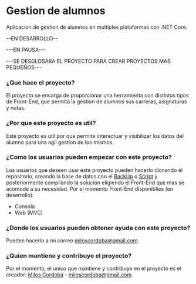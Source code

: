 # Gestion de alumnos
Aplicacion de gestion de alumnos en multiples plataformas con .NET Core.

--EN DESARROLLO--

---EN PAUSA---

---SE DESGLOSARA EL PROYECTO PARA CREAR PROYECTOS MAS PEQUEÑOS---
### ¿Que hace el proyecto?
    
El proyecto se encarga de proporcionar una herramienta con distintos tipos de Front-End, que permita la gestion de alumnos sus carreras, asignaturas y notas.
    
### ¿Por que este proyecto es util?
    
Este proyecto es util por que permite interactuar y visibilizar los datos del alumno para una agil gestion de los mismos.
    
### ¿Como los usuarios pueden empezar con este proyecto?
    
Los usuarios que deseen usar este proyecto pueden hacerlo clonando el repositorio, creando la base de datos con el [BackUp](https://github.com/milosco77/Gestion-de-alumnos/blob/dev/Base%20de%20datos/Alumnos.bak) o [Script](https://github.com/milosco77/Gestion-de-alumnos/blob/dev/Base%20de%20datos/AlumnosDB.sql) y posteriormente compilando la solucion eligiendo el Front-End que mas se acomode a su necesidad.
Por el momento Front-End disponiblies (en desarrollo):
- Consola
- Web (MVC)
    
### ¿Donde los usuarios pueden obtener ayuda con este proyecto?
    
Pueden hacerlo a mi correo miloscordoba@gmail.com.
    
### ¿Quien mantiene y contribuye el proyecto?
    
Por el momento, el unico que mantiene y contribuye en el proyecto es el creador: [Milos Cordoba](https://github.com/milosco77) - miloscordoba@gmail.com.
